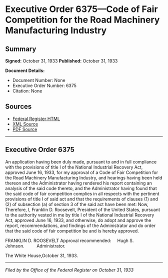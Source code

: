 # Executive Order 6375—Code of Fair Competition for the Road Machinery Manufacturing Industry

## Summary

**Signed:** October 31, 1933
**Published:** October 31, 1933

**Document Details:**
- Document Number: None
- Executive Order Number: 6375
- Citation: None

## Sources
- [Federal Register HTML](https://www.presidency.ucsb.edu/documents/executive-order-6375-code-fair-competition-for-the-road-machinery-manufacturing-industry)
- [XML Source](None)
- [PDF Source](None)

---

## Executive Order 6375

An application having been duly made, pursuant to and in full compliance with the provisions of title I of the National Industrial Recovery Act, approved June 16, 1933, for my approval of a Code of Fair Competition for the Road Machinery Manufacturing Industry, and hearings having been held thereon and the Administrator having rendered his report containing an analysis of the said code thereto, and the Administrator having found that the said code of fair competition complies in all respects with the pertinent provisions of title I of said act and that the requirements of clauses (1) and (2) of subsection (a) of section 3 of the said act have been met:
Now, Therefore, I, Franklin D. Roosevelt, President of the United States, pursuant to the authority vested in me by title I of the National Industrial Recovery Act, approved June 16, 1933, and otherwise, do adopt and approve the report, recommendations, and findings of the Administrator and do order that the said code of fair competition be and is hereby approved.

FRANKLIN D. ROOSEVELT
Approval recommended:     Hugh S. Johnson.          Administrator.

The White House,October 31, 1933.

---

*Filed by the Office of the Federal Register on October 31, 1933*
